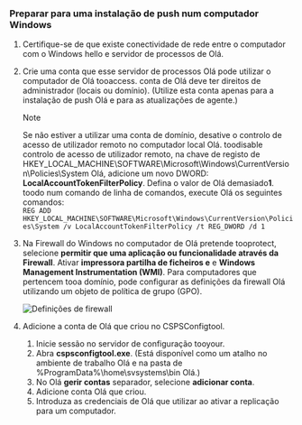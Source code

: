 ### <a name="prepare-for-a-push-installation-on-a-windows-computer"></a>Preparar para uma instalação de push num computador Windows

1. Certifique-se de que existe conectividade de rede entre o computador com o Windows hello e servidor de processos de Olá.
2. Crie uma conta que esse servidor de processos Olá pode utilizar o computador de Olá tooaccess. conta de Olá deve ter direitos de administrador (locais ou domínio). (Utilize esta conta apenas para a instalação de push Olá e para as atualizações de agente.)

   > [!NOTE]
   > Se não estiver a utilizar uma conta de domínio, desative o controlo de acesso de utilizador remoto no computador local Olá. toodisable controlo de acesso de utilizador remoto, na chave de registo de HKEY_LOCAL_MACHINE\SOFTWARE\Microsoft\Windows\CurrentVersion\Policies\System Olá, adicione um novo DWORD: **LocalAccountTokenFilterPolicy**. Defina o valor de Olá demasiado**1**. toodo num comando de linha de comandos, execute Olá os seguintes comandos:  
   `REG ADD HKEY_LOCAL_MACHINE\SOFTWARE\Microsoft\Windows\CurrentVersion\Policies\System /v LocalAccountTokenFilterPolicy /t REG_DWORD /d 1`
   >
   >
2. Na Firewall do Windows no computador de Olá pretende tooprotect, selecione **permitir que uma aplicação ou funcionalidade através da Firewall**. Ativar **impressora partilha de ficheiros e** e **Windows Management Instrumentation (WMI)**. Para computadores que pertencem tooa domínio, pode configurar as definições da firewall Olá utilizando um objeto de política de grupo (GPO).

   ![Definições de firewall](./media/site-recovery-prepare-push-install-mob-svc-win/mobility1.png)

3. Adicione a conta de Olá que criou no CSPSConfigtool.
    1.  Inicie sessão no servidor de configuração tooyour.
    2.  Abra **cspsconfigtool.exe**. (Está disponível como um atalho no ambiente de trabalho Olá e na pasta de %ProgramData%\home\svsystems\bin Olá.)
    3.  No Olá **gerir contas** separador, selecione **adicionar conta**.
    4.  Adicione conta Olá que criou.
    5.  Introduza as credenciais de Olá que utilizar ao ativar a replicação para um computador.
